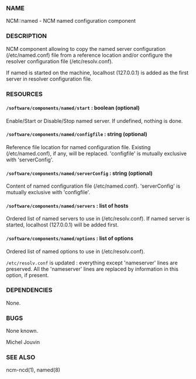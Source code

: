 ### NAME

NCM::named - NCM named configuration component

### DESCRIPTION

NCM component allowing to copy the named server configuration (/etc/named.conf) file from a reference location and/or configure the resolver configuration file (/etc/resolv.conf).

If named is started on the machine, localhost (127.0.0.1) is added as the first server in resolver configuration file.

### RESOURCES

#### `/software/components/named/start` : boolean (optional)

Enable/Start or Disable/Stop named server. If undefined, nothing is done.

#### `/software/components/named/configfile` : string (optional)

Reference file location for named configuration file. Existing (/etc/named.conf), if any, will be replaced.
'configfile' is mutually exclusive with 'serverConfig'.

#### `/software/components/named/serverConfig` : string (optional)

Content of named configuration file (/etc/named.conf). 'serverConfig' is mutually exclusive with 'configfile'.

#### `/software/components/named/servers` : list of hosts

Ordered list of named servers to use in (/etc/resolv.conf). If named server is started, localhost (127.0.0.1) will be added first.

#### `/software/components/named/options` : list of options

Ordered list of named options to use in (/etc/resolv.conf).

`/etc/resolv.conf` is updated : everything except 'nameserver' lines are preserved. All the 'nameserver' lines are replaced by information in this option, if present.

### DEPENDENCIES

None.

### BUGS

None known.

Michel Jouvin

### SEE ALSO

ncm-ncd(1), named(8)
